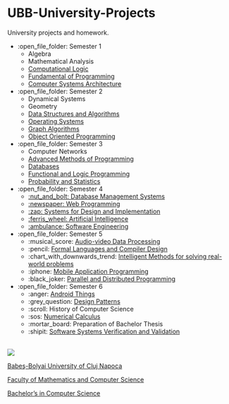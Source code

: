 # UBB-University-Projects
University projects and homework.

<ul>
  <li>:open_file_folder: Semester 1
    <ul>
      <li>
        Algebra 
      </li>
      <li> 
        Mathematical Analysis
      </li>
      <li>
        <a href="https://github.com/biancaszekely32/Computational-Logic"> 
        Computational Logic 
        </a>
      </li>
      <li>
        <a href="https://github.com/biancaszekely32/Fundamental-of-Programming"> 
        Fundamental of Programming 
        </a>
      </li>
      <li>
        <a href="https://github.com/biancaszekely32/Computer-Systems-Architecture"> 
        Computer Systems Architecture
        </a>
      </li>
    </ul>
  </li>
  <li>:open_file_folder: Semester 2
    <ul>
      <li>
        Dynamical Systems 
      </li>
      <li>
        Geometry 
      </li>
      <li>
        <a href="https://github.com/biancaszekely32/Data-Structures-and-Algorithms"> 
        Data Structures and Algorithms 
        </a>
      </li>
      <li>
        <a href="https://github.com/biancaszekely32/Operating-Systems"> 
        Operating Systems 
        </a>
      </li>
      <li>
        <a href="https://github.com/biancaszekely32/Graph-Algorithms"> 
        Graph Algorithms
        </a>
      </li>
      <li>
        <a href="https://github.com/biancaszekely32/Object-Oriented-Programming"> 
          Object Oriented Programming 
        </a>
      </li>
    </ul>
  </li>
  <li>:open_file_folder: Semester 3
    <ul>
      <li>
        Computer Networks 
      </li>
      <li>
        <a href="https://github.com/biancaszekely32/Advanced-Methods-of-Programming"> 
          Advanced Methods of Programming 
        </a>
      </li>
      <li>
        <a href="https://github.com/biancaszekely32/Databases"> 
          Databases 
        </a>
      </li>
      <li>
        <a href="https://github.com/biancaszekely32/Functional-and-Logic-Programming"> 
          Functional and Logic Programming 
        </a>
      </li>
      <li>
        <a href="https://github.com/biancaszekely32/Probability-and-Statistics"> 
          Probability and Statistics
        </a>
      </li>
    </ul>
  </li>
  <li>:open_file_folder: Semester 4
    <ul>
      <li>
        <a href="https://github.com/Pufcorina/Database-Management-Systems">
          :nut_and_bolt:  Database Management Systems
      </li>
      <li>
        <a href="https://github.com/Pufcorina/WebProgramming">
          :newspaper:  Web Programming
      </li>
      <li>
        <a href="https://github.com/Pufcorina/Systems-for-Design-and-Implementation">
          :zap:  Systems for Design and Implementation
      </li>
      <li>
        <a href="https://github.com/Pufcorina/Artificial-Intelligence">
          :ferris_wheel:  Artificial Intelligence
      </li>
      <li>
        <a href="https://github.com/Pufcorina/Software-Engineering">
          :ambulance:  Software Engineering
        </a>
      </li>
    </ul>
  </li>
  <li>:open_file_folder: Semester 5
    <ul>
      <li> :musical_score:
        <a href="https://github.com/Pufcorina/Audio-videoDataProcessing">
          Audio-video Data Processing
        </a>
      </li>
      <li> :pencil:
        <a href="https://github.com/Pufcorina/FormalLanguagesAndCompilerDesign">
          Formal Languages and Compiler Design
        </a>
      </li>
      <li> :chart_with_downwards_trend:
        <a href="https://github.com/Pufcorina/UBB/tree/master/Semester5/Intelligent%20Methods%20for%20solving%20real-world%20problems">
          Intelligent Methods for solving real-world problems
        </a>
      </li>
      <li> :iphone:
        <a href="https://github.com/Pufcorina/MobileProgramming">
          Mobile Application Programming
        </a>
      </li>
      <li> :black_joker:
        <a href="https://github.com/Pufcorina/ParallelAndDistributedProgramming">
          Parallel and Distributed Programming
        </a>
      </li>
    </ul>
  </li>
  <li>:open_file_folder: Semester 6
    <ul>
      <li> :anger:
        <a href="https://github.com/Pufcorina/Android-Things">
          Android Things
        </a>
      </li>
      <li> :grey_question:
        <a href="https://github.com/Pufcorina/Design-Patterns">
          Design Patterns
        </a>
      </li>
      <li> :scroll:
          History of Computer Science
        </a>
      </li>
      <li> :sos:
        <a href="https://github.com/Pufcorina/Numerical-Calculus">
          Numerical Calculus
        </a>
      </li>
      <li> :mortar_board:
          Preparation of Bachelor Thesis
        </a>
      </li>
      <li> :shipit:
        <a href="https://github.com/Pufcorina/Software-Systems-Verification-and-Validation">
          Software Systems Verification and Validation
        </a>
      </li>
    </ul>
  </li>
</ul>

<br>
<img src="http://www.chem.ubbcluj.ro/romana/conferinte/MEEMB/archive/pictures/ubb.gif" />
<a href="http://www.cs.ubbcluj.ro">
<p> Babeş-Bolyai University of Cluj Napoca </p>
<p> Faculty of Mathematics and Computer Science </p>
<p> Bachelor’s in Computer Science </p>
</a>
<br>
